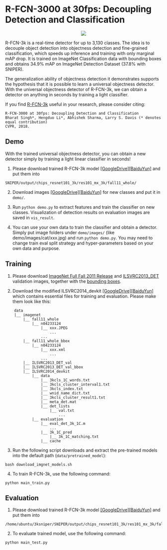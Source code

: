 # R-FCN-3000 at 30fps: Decoupling Detection and Classification

<p align="center">
<img src="http://legacydirs.umiacs.umd.edu/~najibi/github_readme_files/rfcn_3k.png" />
 </p>

R-FCN-3k is a real-time detector for up to 3,130 classes. The idea is to decouple object detection into objectness detection and fine-grained classification, which speeds up inference and training with only marginal mAP drop. It is trained on ImageNet Classification data with bounding boxes and obtains 34.9% mAP on ImageNet Detection Dataset (37.8% with SNIPER).

The generalization ability of objectness detection it demonstrates supports the hypothesis that it is possible to learn a universal objectness detector. With the universal objectness detector of R-FCN-3k, we can obtain a detector on anything in seconds by training a light classifier.

If you find [R-FCN-3k](https://arxiv.org/abs/1712.01802) useful in your research, please consider citing:

```
R-FCN-3000 at 30fps: Decoupling Detection and Classification
Bharat Singh*, Hengduo Li*, Abhishek Sharma, Larry S. Davis (* denotes equal contribution)
CVPR, 2018.
```


## Demo

With the trained universal objectness detector, you can obtain a new detector simply by training a light linear classifier in seconds!

1. Please download trained R-FCN-3k model [[GoogleDrive]](https://drive.google.com/file/d/10QOmpklDcY2eO-Lfc3IjY0b9XcTEiYY8/view?usp=sharing)[[BaiduYun]](https://pan.baidu.com/s/1JdxL6B1K3HD_8DjWcrAOwQ) and put them into
```
SNIPER/output/chips_resnet101_3k/res101_mx_3k/fall11_whole/
```

2. Download images [[GoogleDrive]](https://drive.google.com/open?id=1fYsCF6q-bctZMNrLPQkNHJEVxL5LpnYM)[[BaiduYun]](https://pan.baidu.com/s/13HmwE8NdksogxTJb_gFwiw) for new classes and put it in `demo/`.

3. Run `python demo.py` to extract features and train the classifier on new classes. Visualization of detection results on evaluation images are saved in `vis_result`.

4. You can use your own data to train the classifier and obtain a detector. Simply put image folders under `demo/images/` (like demo/images/cat/xxx.jpg) and run `python demo.py`. You may need to change train eval split strategy and hyper-parameters based on your own data and purpose.

## Training

1. Please download [ImageNet Full Fall 2011 Release](http://academictorrents.com/details/564a77c1e1119da199ff32622a1609431b9f1c47/tech&dllist=1) and [ILSVRC2013_DET](http://www.image-net.org/challenges/LSVRC/2013/download-images-rpa) validation images, together with the [bounding boxes](http://image-net.org/download-bboxes).

2. Download the modified ILSVRC2014_devkit [[GoogleDrive]](https://drive.google.com/open?id=1hEG-GmMrvp--hWRU41RMBLB3gL-IdXs9)[[BaiduYun]](https://pan.baidu.com/s/1wEku413rss02YQ_R39gNGA) which contains essential files for training and evaluation. Please make them look like this:

```
    data
    |__ imagenet
        |__ fall11_whole
            |__ n04233124
                |__ xxx.JPEG
                    ...
                ...
        |__ fall11_whole_bbox
            |__ n04233124
                |__ xxx.xml
                    ...
                ...
        |__ ILSVRC2013_DET_val
        |__ ILSVRC2013_DET_val_bbox
        |__ ILSVRC2014_devkit
            |__ data
                |__ 3kcls_1C_words.txt
                |__ 3kcls_cluster_interval1.txt
                |__ 3kcls_index.txt
                |__ wnid_name_dict.txt
                |__ 3kcls_cluster_result1.txt
                |__ meta_det.mat
                |__ det_lists
                    |__ val.txt
                        ...
            |__ evaluation
                |__ eval_det_3k_1C.m
                    ...
                |__ 3k_1C_pred
                    |__ 3k_1C_matching.txt
                |__ cache
```


3. Run the following script downloads and extract the pre-trained models into the default path (```data/pretrained_model```):
```
bash download_imgnet_models.sh
```

4. To train R-FCN-3k, use the following command:
```
python main_train.py
```

## Evaluation

1. Please download trained R-FCN-3k model [[GoogleDrive]](https://drive.google.com/file/d/10QOmpklDcY2eO-Lfc3IjY0b9XcTEiYY8/view?usp=sharing)[[BaiduYun]](https://pan.baidu.com/s/1JdxL6B1K3HD_8DjWcrAOwQ) and put them into
```
/home/ubuntu/3ksniper/SNIPER/output/chips_resnet101_3k/res101_mx_3k/fall11_whole/
```

2. To evaluate trained model, use the following command:
```
python main_test.py
```
